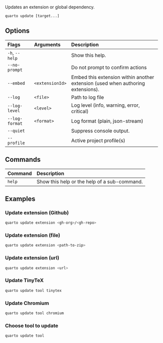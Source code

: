Updates an extension or global dependency.

``` {.bash}
quarto update [target...]
```


## Options

|Flags          |Arguments       |Description                                                                     |
|:--------------|:---------------|:-------------------------------------------------------------------------------|
|`-h`, `--help` |                |Show this help.                                                                 |
|`--no-prompt`  |                |Do not prompt to confirm actions                                                |
|`--embed`      |`<extensionId>` |Embed this extension within another extension (used when authoring extensions). |
|`--log`        |`<file>`        |Path to log file                                                                |
|`--log-level`  |`<level>`       |Log level (info, warning, error, critical)                                      |
|`--log-format` |`<format>`      |Log format (plain, json-stream)                                                 |
|`--quiet`      |                |Suppress console output.                                                        |
|`--profile`    |                |Active project profile(s)                                                       |


## Commands

|Command |Description                                  |
|:-------|:--------------------------------------------|
|`help`  |Show this help or the help of a sub-command. |


## Examples
### Update extension (Github)

``` {.bash filename='Terminal'}
quarto update extension <gh-org>/<gh-repo>
```

### Update extension (file)

``` {.bash filename='Terminal'}
quarto update extension <path-to-zip>
```

### Update extension (url)

``` {.bash filename='Terminal'}
quarto update extension <url>
```

### Update TinyTeX

``` {.bash filename='Terminal'}
quarto update tool tinytex
```

### Update Chromium

``` {.bash filename='Terminal'}
quarto update tool chromium
```

### Choose tool to update

``` {.bash filename='Terminal'}
quarto update tool
```

